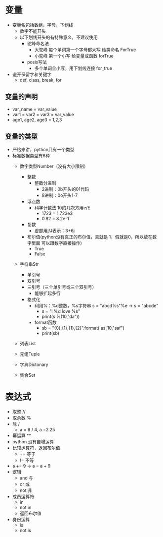 # 变量
- 变量名包括数组，字母，下划线
    - 数字不能开头
    - 以下划线开头的有特殊意义，不建议使用
        - 驼峰命名法
            - 大驼峰 每个单词第一个字母都大写 给类命名 ForTrue
            - 小驼峰 第一个小写 给变量或函数 forTrue
        - posix写法
            - 多个单词全小写，用下划线连接 for_true
- 避开保留字和关键字
    - def, class, break, for 

## 变量的声明
- var_name = var_value
- var1 = var2 = var3 = var_value
- age1, age2, age3 = 1,2,3

## 变量的类型
- 严格来讲，python只有一个类型
- 标准数据类型有6种
    - 数字类型Number（没有大小限制）
        - 整数
            - 整数分进制
                - 2进制：0b开头的01代码
                - 8进制：0o开头1-7
        - 浮点数
            - 科学计数法 10的几次方用e/E
                - 1723 = 1.723e3
                - 0.82 = 8.2e-1
         - 复数
             - 虚部用j/J表示：3+6j
         - 布尔值(python没有真正的布尔值，真就是 1，假就是0，所以放在数字里面
         可以跟数字直接操作)
             - True
             - False
         
    - 字符串Str
        - 单引号
        - 双引号
        - 三引号（三个单引号或三个双引号）
            - 能够扩起多行
        - 格式化
            - 利用%：%d整数，%s字符串 s = "abcd%s"%e -> s = "abcde"
                - s = "i %d love %s"
                - print(s %(10,"da"))
            - format函数
                - sb = "{0},{1},{1},{2}".format('as',10,"saf")
                - print(sb)
    - 列表List
    - 元组Tuple
    - 字典Dictonary
    - 集合Set


# 表达式

- 取整 //
- 取余数 %
- 除 /
    - a = 9 / 4, a =2.25
- 幂运算 **
- python 没有自增运算
- 比较运算符，返回布尔值
    - == 等于
    - != 不等
- a += 9 -> a = a + 9
- 逻辑
    - and 与
    - or 或
    - not 非
- 成员运算符
    - in
    - not in
    - 返回布尔值
- 身份运算
    - is
    - not is